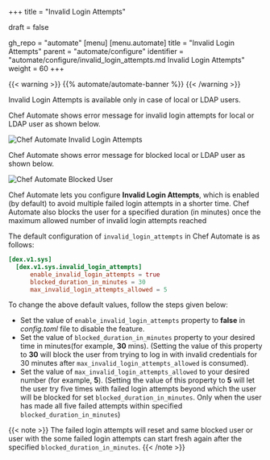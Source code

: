 +++
title = "Invalid Login Attempts"

draft = false

gh_repo = "automate"
[menu]
  [menu.automate]
    title = "Invalid Login Attempts"
    parent = "automate/configure"
    identifier = "automate/configure/invalid_login_attempts.md Invalid Login Attempts"
    weight = 60
+++

{{< warning >}}
{{% automate/automate-banner %}}
{{< /warning >}}

Invalid Login Attempts is available only in case of local or LDAP users.

Chef Automate shows error message for invalid login attempts for local or LDAP user as shown below.

![Chef Automate Invalid Login Attempts](/images/automate/invalid_login_attempts_error_msg.png)

Chef Automate shows error message for blocked local or LDAP user as shown below.

![Chef Automate Blocked User](/images/automate/blockd_user_login_error_msg.png)

Chef Automate lets you configure **Invalid Login Attempts**, which is enabled (by default) to avoid multiple failed login attempts in a shorter time. Chef Automate also blocks the user for a specified duration (in minutes) once the maximum allowed number of invalid login attempts reached

The default configuration of `invalid_login_attempts` in Chef Automate is as follows:

```toml
[dex.v1.sys]
  [dex.v1.sys.invalid_login_attempts]
      enable_invalid_login_attempts = true
      blocked_duration_in_minutes = 30
      max_invalid_login_attempts_allowed = 5
```

To change the above default values, follow the steps given below:

- Set the value of `enable_invalid_login_attempts` property to **false** in *config.toml* file to disable the feature.
- Set the value of `blocked_duration_in_minutes` property to your desired time in minutes(for example, **30** mins). (Setting the value of this property to **30** will block the user from trying to log in with invalid credentials for 30 minutes after `max_invalid_login_attempts_allowed` is consumed).
- Set the value of `max_invalid_login_attempts_allowed` to your desired number (for example, **5**). (Setting the value of this property to **5** will let the user try five times with failed login attempts beyond which the user will be blocked for set `blocked_duration_in_minutes`. Only when the user has made all five failed attempts within specified `blocked_duration_in_minutes`)

{{< note >}} The failed login attempts will reset and same blocked user or user with the some failed login attempts can start fresh again after the specified `blocked_duration_in_minutes`. {{< /note >}}
